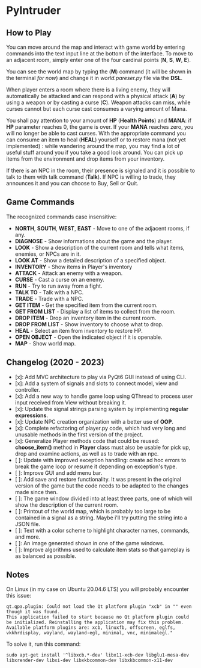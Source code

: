 # PyIntruder

## How to Play

You can move around the map and interact with game world by entering commands into the text input line at the bottom of the interface.
To move to an adjacent room, simply enter one of the four cardinal points (**N**, **S**, **W**, **E**).

You can see the world map by typing the (**M**) command (it will be shown in the terminal *for now*) and change it in *world.pareser.py* file via the **DSL**.

When player enters a room where there is a living enemy, they will automatically be attacked and can respond with a physical attack (**A**) by using a weapon or by casting a curse (**C**).
Weapon attacks can miss, while curses cannot but each curse cast consumes a varying amount of Mana.

You shall pay attention to your amount of **HP** (**Health Points**) and **MANA**: if **HP** parameter reaches 0, the game is over. If your **MANA** reaches zero, you will no longer be able to cast curses.
With the appropriate command you can consume an item to heal (**HEAL**) yourself or to restore mana (not yet implemented) : while wandering around the map, you may find a lot of useful stuff around you if you take a good look around. You can pick up items from the environment and drop items from your inventory.

If there is an NPC in the room, their presence is signaled and it is possible to talk to them with talk command (**Talk**). If NPC is willing to trade, they announces it and you can choose to Buy, Sell or Quit.

## Game Commands

The recognized commands case insensitive:

- **NORTH**, **SOUTH**, **WEST**, **EAST** - Move to one of the adjacent rooms, if any.
- **DIAGNOSE** - Show informations about the game and the player.
- **LOOK** - Show a description of the current room and tells what items, enemies, or NPCs are in it.
- **LOOK AT** - Show a detailed description of a specified object.
- **INVENTORY** - Show items in Player's inventory
- **ATTACK** - Attack an enemy with a weapon.
- **CURSE** - Cast a curse on an enemy.
- **RUN** - Try to run away from a fight.
- **TALK TO** - Talk with a NPC.
- **TRADE** - Trade with a NPC.
- **GET ITEM** - Get the specified item from the current room.
- **GET FROM LIST** - Display a list of items to collect from the room.
- **DROP ITEM** - Drop an inventory item in the current room.
- **DROP FROM LIST** - Show inventory to choose what to drop.
- **HEAL** - Select an item from inventory to restore HP.
- **OPEN OBJECT** - Open the indicated object if it is openable.
- **MAP** - Show world map.

## Changelog (2020 - 2023)

- [x]: Add MVC architecture to play via PyQt6 GUI instead of using CLI.
- [x]: Add a system of signals and slots to connect model, view and controller.
- [x]: Add a new way to handle game loop using QThread to process user input received from View without breaking it.
- [x]: Update the signal strings parsing system by implementing **regular expressions**.
- [x]: Update NPC creation organization with a better use of **OOP**.
- [x]: Complete refactoring of player.py code, which had very long and unusable methods in the first version of the project.
- [x]: Generalize Player methods code that could be reused: **choose_item()** method in **Player** class must also be usable for pick up, drop and examine actions, as well as to trade with an npc.
- [ ]: Update with improved exception handling: create ad hoc errors to break the game loop or resume it depending on exception's type.
- [ ]: Improve GUI and add menu bar.
- [ ]: Add save and restore functionality. It was present in the original version of the game but the code needs to be adapted to the changes made since then.
- [ ]: The game window divided into at least three parts, one of which will show the description of the current room.
- [ ]: Printout of the world map, which is probably too large to be contained in a signal as a string. Maybe i'll try putting the string into a JSON file.
- [ ]: Text with a color scheme to highlight character names, commands, and more.
- [ ]: An image generated shown in one of the game windows.
- [ ]: Improve algorithms used to calculate item stats so that gameplay is as balanced as possible.

## Notes

On Linux (in my case on Ubuntu 20.04.6 LTS) you will probably encounter this issue:

    qt.qpa.plugin: Could not load the Qt platform plugin "xcb" in "" even though it was found.
    This application failed to start because no Qt platform plugin could be initialized. Reinstalling the application may fix this problem.
    Available platform plugins are: xcb, linuxfb, offscreen, eglfs, vkkhrdisplay, wayland, wayland-egl, minimal, vnc, minimalegl."

To solve it, run this command:

    sudo apt-get install '^libxcb.*-dev' libx11-xcb-dev libglu1-mesa-dev libxrender-dev libxi-dev libxkbcommon-dev libxkbcommon-x11-dev